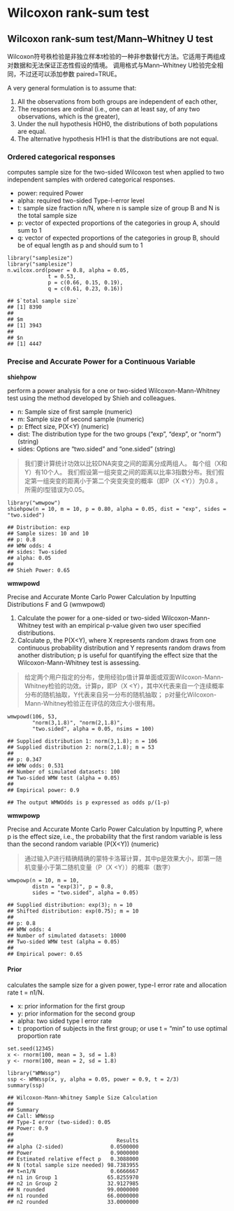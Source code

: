 # Wilcoxon rank-sum test

## Wilcoxon rank-sum test/Mann–Whitney U test

Wilcoxon符号秩检验是非独立样本t检验的一种非参数替代方法。它适用于两组成对数据和无法保证正态性假设的情境。 调用格式与Mann–Whitney U检验完全相同，不过还可以添加参数 paired=TRUE。

A very general formulation is to assume that:

1. All the observations from both groups are independent of each other,
2. The responses are ordinal (i.e., one can at least say, of any two observations, which is the greater),
3. Under the null hypothesis H0H0, the distributions of both populations are equal.
4. The alternative hypothesis H1H1 is that the distributions are not equal.

### Ordered categorical responses

computes sample size for the two-sided Wilcoxon test when applied to two independent samples with ordered categorical responses.

* power: required Power
* alpha: required two-sided Type-I-error level
* t: sample size fraction n/N, where n is sample size of group B and N is the total sample size
* p: vector of expected proportions of the categories in group A, should sum to 1
* q: vector of expected proportions of the categories in group B, should be of equal length as p and should sum to 1

```
library("samplesize")
library("samplesize")
n.wilcox.ord(power = 0.8, alpha = 0.05, 
             t = 0.53, 
             p = c(0.66, 0.15, 0.19), 
             q = c(0.61, 0.23, 0.16))
```

```
## $`total sample size`
## [1] 8390
## 
## $m
## [1] 3943
## 
## $n
## [1] 4447
```

### Precise and Accurate Power for a Continuous Variable

**shiehpow**

perform a power analysis for a one or two-sided Wilcoxon-Mann-Whitney test using the method developed by Shieh and colleagues.

* n: Sample size of first sample (numeric)
* m: Sample size of second sample (numeric)
* p: Effect size, P(X\<Y) (numeric)
* dist: The distribution type for the two groups (“exp”, “dexp”, or “norm”) (string)
* sides: Options are “two.sided” and “one.sided” (string)

> 我们要计算统计功效以比较DNA突变之间的距离分成两组人。 每个组（X和Y）有10个人。 我们假设第一组突变之间的距离以比率3指数分布。我们假定第一组突变的距离小于第二个突变突变的概率（即P（X \<Y））为0.8 。 所需的I型错误为0.05。

```
library("wmwpow")
shiehpow(n = 10, m = 10, p = 0.80, alpha = 0.05, dist = "exp", sides = "two.sided")
```

```
## Distribution: exp
## Sample sizes: 10 and 10
## p: 0.8
## WMW odds: 4
## sides: Two-sided
## alpha: 0.05
## 
## Shieh Power: 0.65
```

**wmwpowd**

Precise and Accurate Monte Carlo Power Calculation by Inputting Distributions F and G (wmwpowd)

1. Calculate the power for a one-sided or two-sided Wilcoxon-Mann-Whitney test with an empirical p-value given two user specified distributions.
2. Calculate p, the P(X\<Y), where X represents random draws from one continuous probability distribution and Y represents random draws from another distribution; p is useful for quantifying the effect size that the Wilcoxon-Mann-Whitney test is assessing.

> 给定两个用户指定的分布，使用经验p值计算单面或双面Wilcoxon-Mann-Whitney检验的功效。计算p，即P（X \<Y），其中X代表来自一个连续概率分布的随机抽取，Y代表来自另一分布的随机抽取； p对量化Wilcoxon-Mann-Whitney检验正在评估的效应大小很有用。

```
wmwpowd(106, 53, 
        "norm(3,1.8)", "norm(2,1.8)", 
        "two.sided", alpha = 0.05, nsims = 100)
```

```
## Supplied distribution 1: norm(3,1.8); n = 106
## Supplied distribution 2: norm(2,1.8); m = 53
## 
## p: 0.347
## WMW odds: 0.531
## Number of simulated datasets: 100
## Two-sided WMW test (alpha = 0.05)
## 
## Empirical power: 0.9
```

```
## The output WMWOdds is p expressed as odds p/(1-p)
```

**wmwpowp**

Precise and Accurate Monte Carlo Power Calculation by Inputting P, where p is the effect size, i.e., the probability that the first random variable is less than the second random variable (P(X\<Y)) (numeric)

> 通过输入P进行精确精确的蒙特卡洛幂计算，其中p是效果大小，即第一随机变量小于第二随机变量（P（X \<Y））的概率（数字）

```
wmwpowp(n = 10, m = 10, 
        distn = "exp(3)", p = 0.8, 
        sides = "two.sided", alpha = 0.05)
```

```
## Supplied distribution: exp(3); n = 10
## Shifted distribution: exp(0.75); m = 10
## 
## p: 0.8
## WMW odds: 4
## Number of simulated datasets: 10000
## Two-sided WMW test (alpha = 0.05)
## 
## Empirical power: 0.65
```

#### Prior

calculates the sample size for a given power, type-I error rate and allocation rate t = n1/N.

* x: prior information for the first group
* y: prior information for the second group
* alpha: two sided type I error rate
* t: proportion of subjects in the first group; or use t = “min” to use optimal proportion rate

```
set.seed(12345)
x <- rnorm(100, mean = 3, sd = 1.8)
y <- rnorm(100, mean = 2, sd = 1.8)

library("WMWssp")
ssp <- WMWssp(x, y, alpha = 0.05, power = 0.9, t = 2/3)
summary(ssp)
```

```
## Wilcoxon-Mann-Whitney Sample Size Calculation
##  
## Summary
## Call: WMWssp
## Type-I error (two-sided): 0.05
## Power: 0.9
## 
##                                 Results
## alpha (2-sided)               0.0500000
## Power                         0.9000000
## Estimated relative effect p   0.3088000
## N (total sample size needed) 98.7383955
## t=n1/N                        0.6666667
## n1 in Group 1                65.8255970
## n2 in Group 2                32.9127985
## N rounded                    99.0000000
## n1 rounded                   66.0000000
## n2 rounded                   33.0000000
```
